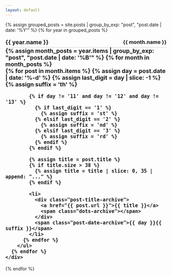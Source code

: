 ```yaml
---
layout: default
---
```


{% assign grouped_posts = site.posts | group_by_exp: "post", "post.date | date: '%Y'" %}
{% for year in grouped_posts %}
  <div class="archive-year">
    <div class="year-month-wrapper">
      <h2 class="year-archive">{{ year.name }}</h2>
      <h3 class="month-archive">{{ month.name }}</h3>
    </div>
    <div class="year-archive">
      {% assign month_posts = year.items | group_by_exp: "post", "post.date | date: '%B'" %}
      {% for month in month_posts %}
        <ul class="archive-list">
          {% for post in month.items %}
            {% assign day = post.date | date: '%-d' %}
            {% assign last_digit = day | slice: -1 %}
            {% assign suffix = 'th' %}
            
            {% if day != '11' and day != '12' and day != '13' %}
              {% if last_digit == '1' %}
                {% assign suffix = 'st' %}
              {% elsif last_digit == '2' %}
                {% assign suffix = 'nd' %}
              {% elsif last_digit == '3' %}
                {% assign suffix = 'rd' %}
              {% endif %}
            {% endif %}

            {% assign title = post.title %}
            {% if title.size > 38 %}
              {% assign title = title | slice: 0, 35 | append: "..." %}
            {% endif %}

            <li>
              <div class="post-title-archive">
                <a href="{{ post.url }}">{{ title }}</a>
                <span class="dots-archive"></span>
              </div>
              <span class="post-date-archive">{{ day }}{{ suffix }}</span>
            </li>
          {% endfor %}
        </ul>
      {% endfor %}
    </div>
  </div>
{% endfor %}

<style>
/* Layout for the year and month on the same line */
.year-month-wrapper {
  display: flex;
  justify-content: space-between; /* Aligns year on the left, month on the right */
  align-items: center; /* Ensures proper vertical alignment */
  width: 100%;
  padding: 5px 0;
  border-bottom: 1px solid #ccc; /* Optional separator */
}

/* Styling for year */
.year-archive {
  font-size: 18px;
  font-weight: bold;
  margin: 0;
}

/* Styling for month */
.month-archive {
  font-size: 16px;
  font-weight: bold;
  margin: 0;
}

/* Styling for the post list */
.archive-list {
  list-style: none;
  padding: 0;
  margin: 0;
}

/* Each post entry */
.archive-list li {
  display: flex;
  justify-content: space-between;
  font-size: 14px;
  font-family: ui-serif, serif;
  font-weight: normal;
  color: #000;
}

/* Wrapper for post title and dots */
.post-title-archive {
  display: flex;
  flex-grow: 1; /* Ensures title & dots fill available space */
  align-items: center;
  word-wrap: break-word;
  overflow-wrap: break-word;
}

/* Title styling */
.post-title-archive a {
  font-size: 14px;
  color: #000;
  text-decoration: none;
  flex-shrink: 0; /* Prevents text from shrinking */
}

/* Dots extending to end of title */
.dots-archive {
  flex-grow: 1; /* Makes dots fill remaining space */
  border-bottom: 1px dotted #999;
  margin-left: 10px;
  height: 1px;
}

/* Date stays aligned */
.post-date-archive {
  white-space: nowrap;
}
</style>